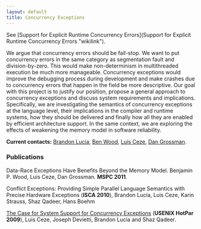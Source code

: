 ```yaml
---
layout: default
title: Concurrency Exceptions
---
```

See [Support for Explicit Runtime Concurrency
Errors](Support for Explicit Runtime Concurrency Errors "wikilink").

We argue that concurrency errors should be fail-stop. We want to put
concurrency errors in the same category as segmentation fault and
division-by-zero. This would make non-determinism in multithreaded
execution be much more manageable. Concurrency exceptions would improve
the debugging process during development and make crashes due to
concurrency errors that happen in the field be more descriptive. Our
goal with this project is to justify our position, propose a general
approach to concurrency exceptions and discuss system requirements and
implications. Specifically, we are investigating the semantics of
concurrency exceptions at the language level, their implications in the
compiler and runtime systems, how they should be delivered and finally
how all they are enabled by efficient architecture support. In the same
context, we are exploring the effects of weakening the memory model in
software reliability.

**Current contacts:**
[Brandon Lucia](http://abstract.cs.washington.edu/~blucia0a/index.cgi),
[Ben Wood](http://www.cs.washington.edu/homes/bpw), [Luis
Ceze](http://www.cs.washington.edu/homes/luisceze), [Dan
Grossman](http://www.cs.washington.edu/homes/djg).

### Publications

Data-Race Exceptions Have Benefits Beyond the Memory Model. Benjamin P.
Wood, Luis Ceze, Dan Grossman. **MSPC 2011**.

Conflict Exceptions: Providing Simple Parallel Language Semantics with
Precise Hardware Exceptions (**ISCA 2010**), Brandon Lucia, Luis Ceze,
Karin Strauss, Shaz Qadeer, Hans Boehm

[The Case for System Support for Concurrency
Exceptions](http://www.cs.washington.edu/homes/luisceze/pubs/hotpar09.pdf)
(**USENIX HotPar 2009**), Luis Ceze, Joseph Devietti, Brandon Lucia and
Shaz Qadeer.
